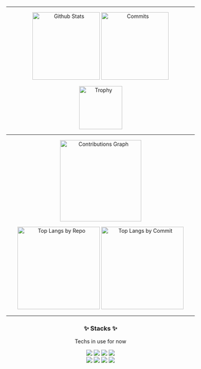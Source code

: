 <!--
**vine91/vine91** is a ✨ _special_ ✨ repository because its `README.md` (this file) appears on your GitHub profile.

Here are some ideas to get you started:

- 🔭 I’m currently working on ...
- 🌱 I’m currently learning ...
- 👯 I’m looking to collaborate on ...
- 🤔 I’m looking for help with ...
- 💬 Ask me about ...
- 📫 How to reach me: ...
- 😄 Pronouns: ...
- ⚡ Fun fact: ...
-->

* * *

<p align="middle"> 
  <img alt="Github Stats" height="180px" src="https://github-readme-stats.vercel.app/api?username=vine91&show_icons=true&theme=dracula&include_all_commits=true&count_private=true" />
  <img alt="Commits" height="180px" src="http://github-profile-summary-cards.vercel.app/api/cards/productive-time?username=vine91&theme=dracula&utcOffset=8" />
</p>

<p align="middle"> 
  <img alt="Trophy" height="115px" src="https://github-profile-trophy.vercel.app/?username=vine91&column=7&theme=flat" />
</p>

* * *

<p align="middle"> 
  <img alt="Contributions Graph" height="217px" src="http://github-profile-summary-cards.vercel.app/api/cards/profile-details?username=vine91&theme=dracula" />
</p>

<p align="middle"> 
  <img alt="Top Langs by Repo" height="220px" src="http://github-profile-summary-cards.vercel.app/api/cards/repos-per-language?username=vine91&theme=dracula" />
  <img alt="Top Langs by Commit" height="220px" src="http://github-profile-summary-cards.vercel.app/api/cards/most-commit-language?username=vine91&theme=dracula" />
</p>

* * *
<h3 align='center'>✨ Stacks ✨</h3>
<p align='center'>Techs in use for now</p>
<p align='center'>
  
  <img src="https://img.shields.io/badge/Python-3776AB?style=flat&logo=Python&logoColor=white" />
  <img src="https://img.shields.io/badge/Lua-2C2D72?style=flat&logo=Lua&logoColor=white" />
  <img src="https://img.shields.io/badge/C++-00599C?style=flat&logo=CPlusPlus&logoColor=white" />
  <img src="https://img.shields.io/badge/C%23-239120?style=flat&logo=CSharp&logoColor=white" />
  <br>
  <img src="https://img.shields.io/badge/Linux-FCC624?style=flat&logo=Linux&logoColor=white" />
  <img src="https://img.shields.io/badge/Docker-2496ED?style=flat&logo=Docker&logoColor=white" />
  <img src="https://img.shields.io/badge/MariaDB-003545?style=flat-square&logo=MariaDB&logoColor=white" />
  <img src="https://img.shields.io/badge/Redmine-B32024?style=flat-square&logo=Redmine&logoColor=white" />
  
</p>
